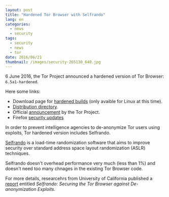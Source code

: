 ```yaml
---
layout: post
title: "Hardened Tor Browser with Selfrando"
lang: en
categories:
  - news
  - security
tags:
  - security
  - news
  - tor 
date: 2016/06/21
thumbnail: /images/security-265130_640.jpg
---
```

6 June 2016, the Tor Project announced a hardened version of Tor Browser: `6.5a1-hardened`.

Here some links:
* Download page for [hardened builds][hardenedbuilds] (only avaible for Linux at this time).
* [Distribution directory][distribution].
* Official [announcement] by the Tor Project.
* Firefox [security updates][secupdates]

In order to prevent intelligence agencies to de-anonymize Tor users using exploits, Tor hardened version includes Selfrando.

[Selfrando][selfrando] is a load-time randomization software that aims to improve security over standard address space layout randomization (ASLR) techniques.

Selfrando doesn't overhead performance very much (less than 1%) and doesn't need too many chnages in the existing Tor Browser code.

For more details, researcehrs from University of California published a [report] entitled *Selfrando: Securing the Tor Browser against De-anonymization Exploits*.

[hardenedbuilds]:https://www.torproject.org/projects/torbrowser.html.en#downloads-hardened "Download page for hardened builds"
[distribution]:https://dist.torproject.org/torbrowser/6.5a1-hardened/ "Distribution directory"
[announcement]:https://blog.torproject.org/blog/tor-browser-65a1-hardened-released "Ofiicial announcement"
[secupdates]:https://www.mozilla.org/en-US/security/known-vulnerabilities/firefox-esr/#firefoxesr45.2 "Firefox security updates"
[selfrando]:https://github.com/immunant/selfrando "Selfrando"
[report]:https://www.ics.uci.edu/%7Eperl/pets16_selfrando.pdf "Selfrando: Securing the Tor Browser against De-anonymization Exploits"

